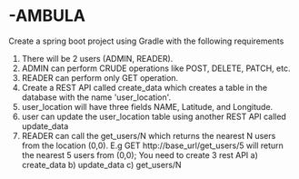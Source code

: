 # -AMBULA
Create a spring boot project using Gradle with the following requirements
1. There will be 2 users (ADMIN, READER).
2. ADMIN can perform CRUDE operations like POST, DELETE, PATCH, etc.
3. READER can perform only GET operation.
4. Create a REST API called create_data which creates a table in the database with the
name 'user_location'.
5. user_location will have three fields NAME, Latitude, and Longitude.
6. user can update the user_location table using another REST API called update_data
7. READER can call the get_users/N which returns the nearest N users from the location
(0,0).
E.g GET http://base_url/get_users/5 will return the nearest 5 users from (0,0);
You need to create 3 rest API
a) create_data
b) update_data
c) get_users/N
